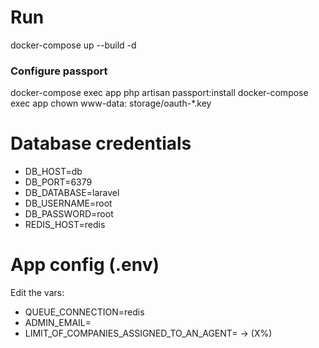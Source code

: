 # Run
docker-compose up --build -d

### Configure passport
docker-compose exec app php artisan passport:install
docker-compose exec app chown www-data: storage/oauth-*.key

# Database credentials
- DB_HOST=db
- DB_PORT=6379
- DB_DATABASE=laravel
- DB_USERNAME=root
- DB_PASSWORD=root
- REDIS_HOST=redis

# App config (.env)
Edit the vars:

- QUEUE_CONNECTION=redis
- ADMIN_EMAIL=
- LIMIT_OF_COMPANIES_ASSIGNED_TO_AN_AGENT= -> (X%)
